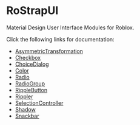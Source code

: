# RoStrapUI
Material Design User Interface Modules for Roblox.

Click the following links for documentation:
- [AsymmetricTransformation](https://rostrap.github.io/Libraries/RoStrapUI/AsymmetricTransformation)
- [Checkbox](https://rostrap.github.io/Libraries/RoStrapUI/Checkbox)
- [ChoiceDialog](https://rostrap.github.io/Libraries/RoStrapUI/ChoiceDialog)
- [Color](https://rostrap.github.io/Libraries/RoStrapUI/Color)
- [Radio](https://rostrap.github.io/Libraries/RoStrapUI/Radio)
- [RadioGroup](https://rostrap.github.io/Libraries/RoStrapUI/RadioGroup)
- [RippleButton](https://rostrap.github.io/Libraries/RoStrapUI/RippleButton)
- [Rippler](https://rostrap.github.io/Libraries/RoStrapUI/Rippler)
- [SelectionController](https://rostrap.github.io/Libraries/RoStrapUI/SelectionController)
- [Shadow](https://rostrap.github.io/Libraries/RoStrapUI/Shadow)
- [Snackbar](https://rostrap.github.io/Libraries/RoStrapUI/Snackbar)
